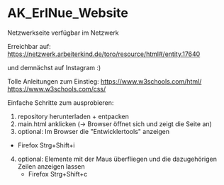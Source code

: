 # AK_ErlNue_Website
Netzwerkseite verfügbar im Netzwerk

Erreichbar auf:
https://netzwerk.arbeiterkind.de/toro/resource/html#/entity.17640

und demnächst auf Instagram :)

Tolle Anleitungen zum Einstieg:
https://www.w3schools.com/html/
https://www.w3schools.com/css/

Einfache Schritte zum ausprobieren:
1. repository herunterladen + entpacken
2. main.html anklicken (-> Browser öffnet sich und zeigt die Seite an)
3. optional: Im Browser die "Entwicklertools" anzeigen
  - Firefox Strg+Shift+i

4. optional: Elemente mit der Maus überfliegen und die dazugehörigen Zeilen anzeigen lassen
    - Firefox Strg+Shift+c
